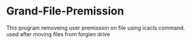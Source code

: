 # Grand-File-Premission
This program removeing user premission on file using icacls command.
used after moving files from forgien drive

